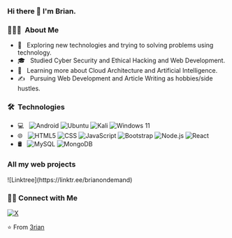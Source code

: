 ### Hi there 👋 I'm Brian.

<h3> 👨🏻‍💻 &nbsp;About Me </h3>

- 🤔 &nbsp; Exploring new technologies and trying to solving problems using technology.
- 🎓 &nbsp; Studied Cyber Security and Ethical Hacking and Web Development.
- 🌱 &nbsp; Learning more about Cloud Architecture and Artificial Intelligence.
- ✍️ &nbsp; Pursuing Web Development and Article Writing as hobbies/side hustles.

<h3> 🛠 &nbsp;Technologies</h3>

- 💻 &nbsp;
  ![Android](https://img.shields.io/badge/Android-3DDC84?style=for-the-badge&logo=android&logoColor=white)
  ![Ubuntu](https://img.shields.io/badge/Ubuntu-E95420?style=for-the-badge&logo=ubuntu&logoColor=white)
  ![Kali](https://img.shields.io/badge/Kali-268BEE?style=for-the-badge&logo=kalilinux&logoColor=white)
  ![Windows 11](https://img.shields.io/badge/Windows%2011-%230079d5.svg?style=for-the-badge&logo=Windows%2011&logoColor=white)
- 🌐 &nbsp;
  ![HTML5](https://img.shields.io/badge/-HTML5-333333?style=flat&logo=HTML5)
  ![CSS](https://img.shields.io/badge/-CSS-333333?style=flat&logo=CSS3&logoColor=1572B6)
  ![JavaScript](https://img.shields.io/badge/-JavaScript-333333?style=flat&logo=javascript)
  ![Bootstrap](https://img.shields.io/badge/-Bootstrap-333333?style=flat&logo=bootstrap&logoColor=563D7C)
  ![Node.js](https://img.shields.io/badge/-Node.js-333333?style=flat&logo=node.js)
  ![React](https://img.shields.io/badge/-React-333333?style=flat&logo=react)
- 🛢 &nbsp;
  ![MySQL](https://img.shields.io/badge/-MySQL-333333?style=flat&logo=mysql)
  ![MongoDB](https://img.shields.io/badge/-MongoDB-333333?style=flat&logo=mongodb)

<h3> All my web projects </h3>
![Linktree](https://linktr.ee/brianondemand)

<h3> 🤝🏻 Connect with Me </h3>
<p>
<a href="https://x.com/cehforbrian"><img alt="X" src="https://img.shields.io/badge/Twitter-%231DA1F2.svg?style=for-the-badge&logo=Twitter&logoColor=white"></a>



</p>

⭐️ From [3rian](https://github.com/brianondemand)
